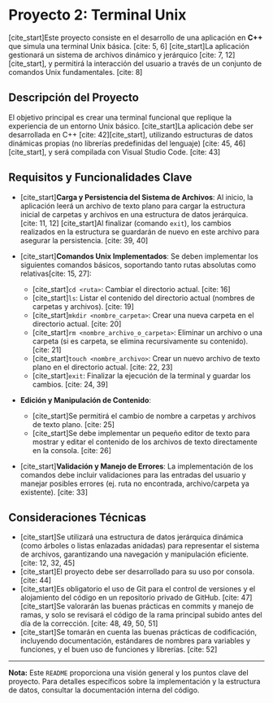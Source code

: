 # Proyecto 2: Terminal Unix

[cite_start]Este proyecto consiste en el desarrollo de una aplicación en **C++** que simula una terminal Unix básica. [cite: 5, 6] [cite_start]La aplicación gestionará un sistema de archivos dinámico y jerárquico [cite: 7, 12][cite_start], y permitirá la interacción del usuario a través de un conjunto de comandos Unix fundamentales. [cite: 8]

## Descripción del Proyecto

El objetivo principal es crear una terminal funcional que replique la experiencia de un entorno Unix básico. [cite_start]La aplicación debe ser desarrollada en C++ [cite: 42][cite_start], utilizando estructuras de datos dinámicas propias (no librerías predefinidas del lenguaje) [cite: 45, 46][cite_start], y será compilada con Visual Studio Code. [cite: 43]

## Requisitos y Funcionalidades Clave

* [cite_start]**Carga y Persistencia del Sistema de Archivos**: Al inicio, la aplicación leerá un archivo de texto plano para cargar la estructura inicial de carpetas y archivos en una estructura de datos jerárquica. [cite: 11, 12] [cite_start]Al finalizar (comando `exit`), los cambios realizados en la estructura se guardarán de nuevo en este archivo para asegurar la persistencia. [cite: 39, 40]

* [cite_start]**Comandos Unix Implementados**: Se deben implementar los siguientes comandos básicos, soportando tanto rutas absolutas como relativas[cite: 15, 27]:
    * [cite_start]`cd <ruta>`: Cambiar el directorio actual. [cite: 16]
    * [cite_start]`ls`: Listar el contenido del directorio actual (nombres de carpetas y archivos). [cite: 19]
    * [cite_start]`mkdir <nombre_carpeta>`: Crear una nueva carpeta en el directorio actual. [cite: 20]
    * [cite_start]`rm <nombre_archivo_o_carpeta>`: Eliminar un archivo o una carpeta (si es carpeta, se elimina recursivamente su contenido). [cite: 21]
    * [cite_start]`touch <nombre_archivo>`: Crear un nuevo archivo de texto plano en el directorio actual. [cite: 22, 23]
    * [cite_start]`exit`: Finalizar la ejecución de la terminal y guardar los cambios. [cite: 24, 39]

* **Edición y Manipulación de Contenido**:
    * [cite_start]Se permitirá el cambio de nombre a carpetas y archivos de texto plano. [cite: 25]
    * [cite_start]Se debe implementar un pequeño editor de texto para mostrar y editar el contenido de los archivos de texto directamente en la consola. [cite: 26]

* [cite_start]**Validación y Manejo de Errores**: La implementación de los comandos debe incluir validaciones para las entradas del usuario y manejar posibles errores (ej. ruta no encontrada, archivo/carpeta ya existente). [cite: 33]

## Consideraciones Técnicas

* [cite_start]Se utilizará una estructura de datos jerárquica dinámica (como árboles o listas enlazadas anidadas) para representar el sistema de archivos, garantizando una navegación y manipulación eficiente. [cite: 12, 32, 45]
* [cite_start]El proyecto debe ser desarrollado para su uso por consola. [cite: 44]
* [cite_start]Es obligatorio el uso de Git para el control de versiones y el alojamiento del código en un repositorio privado de GitHub. [cite: 47] [cite_start]Se valorarán las buenas prácticas en commits y manejo de ramas, y solo se revisará el código de la rama principal subido antes del día de la corrección. [cite: 48, 49, 50, 51]
* [cite_start]Se tomarán en cuenta las buenas prácticas de codificación, incluyendo documentación, estándares de nombres para variables y funciones, y el buen uso de funciones y librerías. [cite: 52]

---

**Nota:** Este `README` proporciona una visión general y los puntos clave del proyecto. Para detalles específicos sobre la implementación y la estructura de datos, consultar la documentación interna del código.

